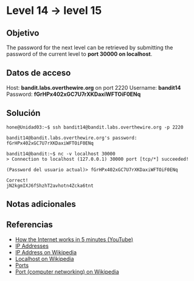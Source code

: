 # Level 14 -> level 15

## Objetivo
The password for the next level can be retrieved by submitting the password of the current level to **port 30000 on localhost**.

## Datos de acceso
Host: **bandit.labs.overthewire.org** on port 2220
Username: **bandit14**
Password: **fGrHPx402xGC7U7rXKDaxiWFTOiF0ENq**

## Solución
```properties
hone@Unidad03:~$ ssh bandit14@bandit.labs.overthewire.org -p 2220
```

```
bandit14@bandit.labs.overthewire.org's password: fGrHPx402xGC7U7rXKDaxiWFTOiF0ENq 
```

```properties
bandit14@bandit:~$ nc -v localhost 30000
> Connection to localhost (127.0.0.1) 30000 port [tcp/*] succeeded!
```

```
(Password del usuario actual)> fGrHPx402xGC7U7rXKDaxiWFTOiF0ENq
```

```properties
Correct!
jN2kgmIXJ6fShzhT2avhotn4Zcka6tnt
```

## Notas adicionales
## Referencias
-   [How the Internet works in 5 minutes (YouTube)](https://www.youtube.com/watch?v=7_LPdttKXPc)
-   [IP Addresses](http://computer.howstuffworks.com/web-server5.htm)
-   [IP Address on Wikipedia](https://en.wikipedia.org/wiki/IP_address)
-   [Localhost on Wikipedia](https://en.wikipedia.org/wiki/Localhost)
-   [Ports](http://computer.howstuffworks.com/web-server8.htm)
-   [Port (computer networking) on Wikipedia](https://en.wikipedia.org/wiki/Port_(computer_networking))

